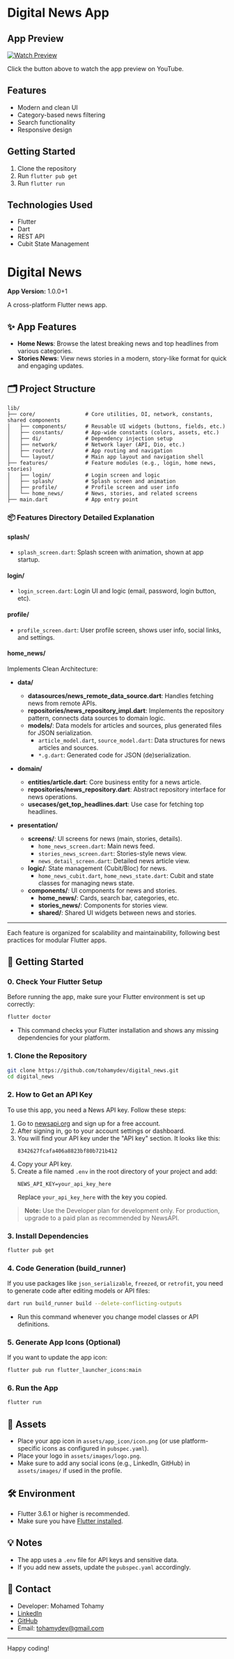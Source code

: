 # Digital News App

## App Preview

[![Watch Preview](https://img.shields.io/badge/YouTube-Watch%20Preview-red)]((https://www.youtube.com/shorts/kXqvBi_bCJ8))

Click the button above to watch the app preview on YouTube.

## Features
- Modern and clean UI
- Category-based news filtering
- Search functionality
- Responsive design

## Getting Started
1. Clone the repository
2. Run `flutter pub get`
3. Run `flutter run`

## Technologies Used
- Flutter
- Dart
- REST API
- Cubit State Management

# Digital News

**App Version:** 1.0.0+1

A cross-platform Flutter news app.

## ✨ App Features

- **Home News**: Browse the latest breaking news and top headlines from various categories.
- **Stories News**: View news stories in a modern, story-like format for quick and engaging updates.

## 🗂️ Project Structure

```
lib/
├── core/                # Core utilities, DI, network, constants, shared components
│   ├── components/      # Reusable UI widgets (buttons, fields, etc.)
│   ├── constants/       # App-wide constants (colors, assets, etc.)
│   ├── di/              # Dependency injection setup
│   ├── network/         # Network layer (API, Dio, etc.)
│   ├── router/          # App routing and navigation
│   └── layout/          # Main app layout and navigation shell
├── features/            # Feature modules (e.g., login, home news, stories)
│   ├── login/           # Login screen and logic
│   ├── splash/          # Splash screen and animation
│   ├── profile/         # Profile screen and user info
│   └── home_news/       # News, stories, and related screens
├── main.dart            # App entry point
```

### 📦 Features Directory Detailed Explanation

#### **splash/**
- `splash_screen.dart`: Splash screen with animation, shown at app startup.

#### **login/**
- `login_screen.dart`: Login UI and logic (email, password, login button, etc).

#### **profile/**
- `profile_screen.dart`: User profile screen, shows user info, social links, and settings.

#### **home_news/**
Implements Clean Architecture:

- **data/**
  - **datasources/news_remote_data_source.dart**: Handles fetching news from remote APIs.
  - **repositories/news_repository_impl.dart**: Implements the repository pattern, connects data sources to domain logic.
  - **models/**: Data models for articles and sources, plus generated files for JSON serialization.
    - `article_model.dart`, `source_model.dart`: Data structures for news articles and sources.
    - `*.g.dart`: Generated code for JSON (de)serialization.

- **domain/**
  - **entities/article.dart**: Core business entity for a news article.
  - **repositories/news_repository.dart**: Abstract repository interface for news operations.
  - **usecases/get_top_headlines.dart**: Use case for fetching top headlines.

- **presentation/**
  - **screens/**: UI screens for news (main, stories, details).
    - `home_news_screen.dart`: Main news feed.
    - `stories_news_screen.dart`: Stories-style news view.
    - `news_detail_screen.dart`: Detailed news article view.
  - **logic/**: State management (Cubit/Bloc) for news.
    - `home_news_cubit.dart`, `home_news_state.dart`: Cubit and state classes for managing news state.
  - **components/**: UI components for news and stories.
    - **home_news/**: Cards, search bar, categories, etc.
    - **stories_news/**: Components for stories view.
    - **shared/**: Shared UI widgets between news and stories.

---

Each feature is organized for scalability and maintainability, following best practices for modular Flutter apps.

## 🚀 Getting Started

### 0. Check Your Flutter Setup
Before running the app, make sure your Flutter environment is set up correctly:
```bash
flutter doctor
```
- This command checks your Flutter installation and shows any missing dependencies for your platform.

### 1. Clone the Repository
```bash
git clone https://github.com/tohamydev/digital_news.git
cd digital_news
```

### 2. How to Get an API Key
To use this app, you need a News API key. Follow these steps:

1. Go to [newsapi.org](https://newsapi.org/) and sign up for a free account.
2. After signing in, go to your account settings or dashboard.
3. You will find your API key under the "API key" section. It looks like this:
   ```
   8342627fcafa406a8823bf80b721b412
   ```
4. Copy your API key.
5. Create a file named `.env` in the root directory of your project and add:
   ```env
   NEWS_API_KEY=your_api_key_here
   ```
   Replace `your_api_key_here` with the key you copied.

> **Note:** Use the Developer plan for development only. For production, upgrade to a paid plan as recommended by NewsAPI.

### 3. Install Dependencies
```bash
flutter pub get
```

### 4. Code Generation (build_runner)
If you use packages like `json_serializable`, `freezed`, or `retrofit`, you need to generate code after editing models or API files:
```bash
dart run build_runner build --delete-conflicting-outputs
```
- Run this command whenever you change model classes or API definitions.

### 5. Generate App Icons (Optional)
If you want to update the app icon:
```bash
flutter pub run flutter_launcher_icons:main
```

### 6. Run the App
```bash
flutter run
```

## 📱 Assets
- Place your app icon in `assets/app_icon/icon.png` (or use platform-specific icons as configured in `pubspec.yaml`).
- Place your logo in `assets/images/logo.png`.
- Make sure to add any social icons (e.g., LinkedIn, GitHub) in `assets/images/` if used in the profile.

## 🛠️ Environment
- Flutter 3.6.1 or higher is recommended.
- Make sure you have [Flutter installed](https://docs.flutter.dev/get-started/install).

## 💡 Notes
- The app uses a `.env` file for API keys and sensitive data.
- If you add new assets, update the `pubspec.yaml` accordingly.

## 🤝 Contact
- Developer: Mohamed Tohamy
- [LinkedIn](https://linkedin.com/in/tohamydev)
- [GitHub](https://github.com/tohamydev)
- Email: tohamydev@gmail.com

---

Happy coding!
